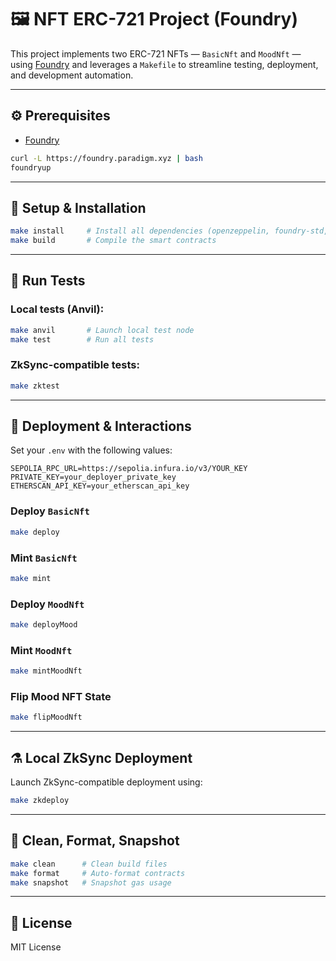 # 🖼️ NFT ERC-721 Project (Foundry)

This project implements two ERC-721 NFTs — `BasicNft` and `MoodNft` — using [Foundry](https://book.getfoundry.sh/) and leverages a `Makefile` to streamline testing, deployment, and development automation.

---

## ⚙️ Prerequisites

- [Foundry](https://book.getfoundry.sh/getting-started/installation.html)

```bash
curl -L https://foundry.paradigm.xyz | bash
foundryup
````

---

## 🧰 Setup & Installation

```bash
make install     # Install all dependencies (openzeppelin, foundry-std, foundry-devops)
make build       # Compile the smart contracts
```

---

## 🧪 Run Tests

### Local tests (Anvil):

```bash
make anvil       # Launch local test node
make test        # Run all tests
```

### ZkSync-compatible tests:

```bash
make zktest
```

---

## 🚀 Deployment & Interactions

Set your `.env` with the following values:

```env
SEPOLIA_RPC_URL=https://sepolia.infura.io/v3/YOUR_KEY
PRIVATE_KEY=your_deployer_private_key
ETHERSCAN_API_KEY=your_etherscan_api_key
```

### Deploy `BasicNft`

```bash
make deploy
```

### Mint `BasicNft`

```bash
make mint
```

### Deploy `MoodNft`

```bash
make deployMood
```

### Mint `MoodNft`

```bash
make mintMoodNft
```

### Flip Mood NFT State

```bash
make flipMoodNft
```

---

## ⚗️ Local ZkSync Deployment

Launch ZkSync-compatible deployment using:

```bash
make zkdeploy
```

---

## 🧹 Clean, Format, Snapshot

```bash
make clean      # Clean build files
make format     # Auto-format contracts
make snapshot   # Snapshot gas usage
```

---

## 📜 License

MIT License
